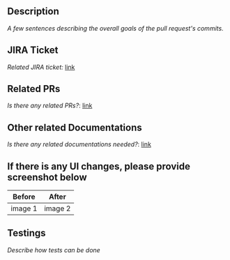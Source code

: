 ## Description
_A few sentences describing the overall goals of the pull request's commits._

## JIRA Ticket

_Related JIRA ticket:_ [link]()

## Related PRs
_Is there any related PRs?_: [link]()

## Other related Documentations
_Is there any related documentations needed?_: [link]()

## If there is any UI changes, please provide screenshot below
Before | After
-------|------
image 1| image 2

## Testings
_Describe how tests can be done_
